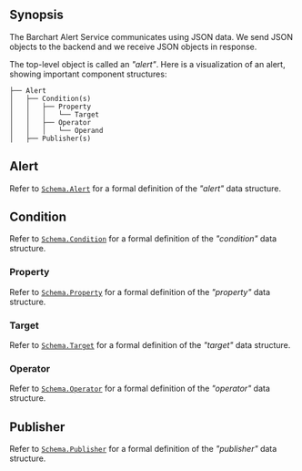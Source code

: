 ## Synopsis

The Barchart Alert Service communicates using JSON data. We send JSON objects to the backend and we receive JSON objects in response.

The top-level object is called an  _"alert"_. Here is a visualization of an alert, showing important component structures:

```text
├── Alert
│   ├── Condition(s)
│   │   ├── Property
│   │   │   └── Target
│   │   ├── Operator
│   │   │   └── Operand
│   ├── Publisher(s)
```

## Alert

Refer to [```Schema.Alert```](/content/sdk/lib-data?id=schemaalert) for a formal definition of the _"alert"_ data structure.

## Condition

Refer to [```Schema.Condition```](/content/sdk/lib-data?id=schemacondition) for a formal definition of the _"condition"_ data structure.

### Property

Refer to [```Schema.Property```](/content/sdk/lib-data?id=schemaproperty) for a formal definition of the _"property"_ data structure.

### Target

Refer to [```Schema.Target```](/content/sdk/lib-data?id=schematarget) for a formal definition of the _"target"_ data structure.

### Operator

Refer to [```Schema.Operator```](/content/sdk/lib-data?id=schemaoperator) for a formal definition of the _"operator"_ data structure.

## Publisher

Refer to [```Schema.Publisher```](/content/sdk/lib-data?id=schemapublisher) for a formal definition of the _"publisher"_ data structure.

